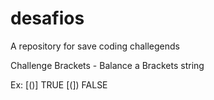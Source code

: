 # desafios

A repository for save coding challegends

Challenge Brackets - Balance a Brackets string

Ex:
 [()] TRUE
 [(]) FALSE
